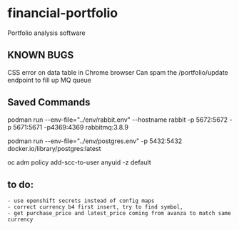 # financial-portfolio

Portfolio analysis software

## KNOWN BUGS

CSS error on data table in Chrome browser
Can spam the /portfolio/update endpoint to fill up MQ queue

## Saved Commands

podman run --env-file="../env/rabbit.env" --hostname rabbit -p 5672:5672 -p 5671:5671 -p4369:4369 rabbitmq:3.8.9

podman run --env-file="../env/postgres.env" -p 5432:5432 docker.io/library/postgres:latest

oc adm policy add-scc-to-user anyuid -z default


## to do: 

    - use openshift secrets instead of config maps 
    - correct currency b4 first insert, try to find symbol,
    - get purchase_price and latest_price coming from avanza to match same currency  
